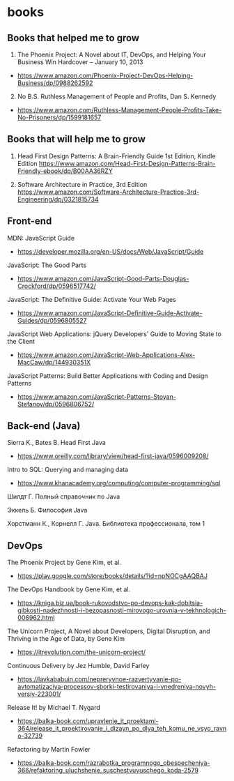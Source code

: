# books

## Books that helped me to grow

1. The Phoenix Project: A Novel about IT, DevOps, and Helping Your Business Win Hardcover – January 10, 2013
- https://www.amazon.com/Phoenix-Project-DevOps-Helping-Business/dp/0988262592

2. No B.S. Ruthless Management of People and Profits, Dan S. Kennedy
- https://www.amazon.com/Ruthless-Management-People-Profits-Take-No-Prisoners/dp/1599181657

## Books that will help me to grow

1. Head First Design Patterns: A Brain-Friendly Guide 1st Edition, Kindle Edition
https://www.amazon.com/Head-First-Design-Patterns-Brain-Friendly-ebook/dp/B00AA36RZY

2. Software Architecture in Practice, 3rd Edition
https://www.amazon.com/Software-Architecture-Practice-3rd-Engineering/dp/0321815734

## Front-end

MDN: JavaScript Guide
- https://developer.mozilla.org/en-US/docs/Web/JavaScript/Guide

JavaScript: The Good Parts
- https://www.amazon.com/JavaScript-Good-Parts-Douglas-Crockford/dp/0596517742/

JavaScript: The Definitive Guide: Activate Your Web Pages
- https://www.amazon.com/JavaScript-Definitive-Guide-Activate-Guides/dp/0596805527

JavaScript Web Applications: jQuery Developers' Guide to Moving State to the Client
- https://www.amazon.com/JavaScript-Web-Applications-Alex-MacCaw/dp/144930351X

JavaScript Patterns: Build Better Applications with Coding and Design Patterns
- https://www.amazon.com/JavaScript-Patterns-Stoyan-Stefanov/dp/0596806752/

## Back-end (Java)

Sierra K., Bates B. Head First Java
- https://www.oreilly.com/library/view/head-first-java/0596009208/

Intro to SQL: Querying and managing data
- https://www.khanacademy.org/computing/computer-programming/sql

Шилдт Г. Полный справочник по Java

Эккель Б. Философия Java

Хорстманн К., Корнелл Г. Java. Библиотека профессионала, том 1

## DevOps 

The Phoenix Project by Gene Kim, et al.
- https://play.google.com/store/books/details/?id=npNOCgAAQBAJ

The DevOps Handbook by Gene Kim, et al.
- https://kniga.biz.ua/book-rukovodstvo-po-devops-kak-dobitsia-gibkosti-nadezhnosti-i-bezopasnosti-mirovogo-urovnia-v-tekhnologich-006962.html

The Unicorn Project, A Novel about Developers, Digital Disruption, and Thriving in the Age of Data, by Gene Kim
- https://itrevolution.com/the-unicorn-project/

Continuous Delivery by Jez Humble, David Farley
- https://lavkababuin.com/nepreryvnoe-razvertyvanie-po-avtomatizaciya-processov-sborki-testirovaniya-i-vnedreniya-novyh-versiy-223001/

Release It! by Michael T. Nygard
- https://balka-book.com/upravlenie_it_proektami-364/release_it_proektirovanie_i_dizayn_po_dlya_teh_komu_ne_vsyo_ravno-32739

Refactoring by Martin Fowler
- https://balka-book.com/razrabotka_programnogo_obespecheniya-366/refaktoring_uluchshenie_suschestvuyuschego_koda-2579


